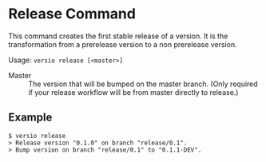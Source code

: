 
# Release Command

This command creates the first stable release of a version.
It is the transformation from a prerelease version to a non prerelease version.

Usage: `versio release [<master>]`

<dl>
    <dt>Master</dt>
    <dd>The version that will be bumped on the master branch. (Only required if your release workflow will be from master directly to release.)</dd>
</dl>

## Example

```
$ versio release
> Release version "0.1.0" on branch "release/0.1".
> Bump version on branch "release/0.1" to "0.1.1-DEV".
```
